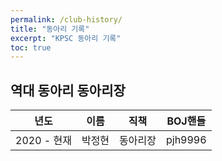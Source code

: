 ```yaml
---
permalink: /club-history/
title: "동아리 기록"
excerpt: "KPSC 동아리 기록"
toc: true
---
```


## 역대 동아리 동아리장

| 년도        | 이름   | 직책     | BOJ핸들 |
|-------------|--------|----------|---------|
| 2020 - 현재 | 박정현 | 동아리장 | pjh9996 |
